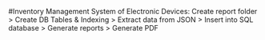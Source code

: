 #Inventory Management System of Electronic Devices:
Create report folder > 
Create DB Tables & Indexing > 
Extract data from JSON > 
Insert into SQL database > 
Generate reports >
Generate PDF
